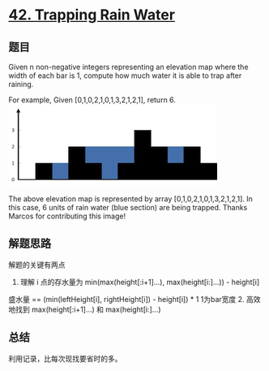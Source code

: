 # [42. Trapping Rain Water](https://leetcode.com/problems/trapping-rain-water/)

## 题目
Given n non-negative integers representing an elevation map where the width of each bar is 1, compute how much water it is able to trap after raining.

For example,
Given [0,1,0,2,1,0,1,3,2,1,2,1], return 6.
![rainwatertrap](rainwatertrap.png)

The above elevation map is represented by array [0,1,0,2,1,0,1,3,2,1,2,1]. In this case, 6 units of rain water (blue section) are being trapped. Thanks Marcos for contributing this image!

## 解题思路
解题的关键有两点
1. 理解 i 点的存水量为 min(max(height[:i+1]...), max(height[i:]...)) - height[i]

盛水量 == (min(leftHeight[i], rightHeight[i]) - height[i]) * 1  1为bar宽度
2. 高效地找到 max(height[:i+1]...) 和 max(height[i:]...)

## 总结
利用记录，比每次现找要省时的多。